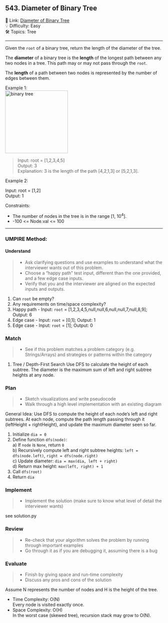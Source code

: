 ## 543. Diameter of Binary Tree
🔗 Link: [Diameter of Binary Tree](https://leetcode.com/problems/diameter-of-binary-tree/description/)<br>
💡 Difficulty: Easy<br>
🛠️ Topics: Tree<br>

<hr>

Given the `root` of a binary tree, return the length of the diameter of the tree.<br>

The **diameter** of a binary tree is the **length** of the longest path between any two nodes in a tree. This path may or may not pass through the `root`.<br>

The **length** of a path between two nodes is represented by the number of edges between them.<br>


Example 1:<br>
<img src="https://github.com/user-attachments/assets/c9458b2e-3625-4605-af88-a200905f90b9" alt="binary tree" width="200" />

>Input: root = [1,2,3,4,5]<br>
Output: 3<br>
Explanation: 3 is the length of the path [4,2,1,3] or [5,2,1,3].<br>


Example 2:<br>

Input: root = [1,2]<br>
Output: 1<br>


Constraints:<br>

- The number of nodes in the tree is in the range [1, 10<sup>4</sup>].
- -100 <= Node.val <= 100

<hr>

### UMPIRE Method:
#### Understand

> - Ask clarifying questions and use examples to understand what the interviewer wants out of this problem.
> - Choose a “happy path” test input, different than the one provided, and a few edge case inputs. 
> - Verify that you and the interviewer are aligned on the expected inputs and outputs.
1. Can `root` be empty?<br>
2. Any requirements on time/space complexity?<br>
3. Happy path - Input: `root` = [1,2,3,4,5,null,null,6,null,null,7,null,8,9]; Output: 6
4. Edge case - Input: `root` = [0,1]; Output: 1
5. Edge case - Input: `root` = [1]; Output: 0

### Match
> - See if this problem matches a problem category (e.g. Strings/Arrays) and strategies or patterns within the category
1. Tree / Depth-First Search
   Use DFS to calculate the height of each subtree. The diameter is the maximum sum of left and right subtree heights at any node.<br>
   
### Plan
> - Sketch visualizations and write pseudocode
> - Walk through a high level implementation with an existing diagram

General Idea: Use DFS to compute the height of each node’s left and right subtrees. At each node, compute the path length passing through it (leftHeight + rightHeight), and update the maximum diameter seen so far.

1) Initialize `dia = 0`
2) Define function `dfs(node)`:<br>
   a) If `node` is `None`, return `0`<br>
   b) Recursively compute left and right subtree heights: 
      `left = dfs(node.left)`, `right = dfs(node.right)`<br>
   c) Update diameter: `dia = max(dia, left + right)`<br>
   d) Return max height: `max(left, right) + 1`<br>
3) Call `dfs(root)`
4) Return `dia`
    
### Implement
> - Implement the solution (make sure to know what level of detail the interviewer wants)

see solution.py

### Review
> - Re-check that your algorithm solves the problem by running through important examples
> - Go through it as if you are debugging it, assuming there is a bug
### Evaluate
> - Finish by giving space and run-time complexity
> - Discuss any pros and cons of the solution

Assume N represents the number of nodes and H is the height of the tree.

- Time Complexity: O(N)<br>
  Every node is visited exactly once.<br>
- Space Complexity: O(H)<br>
  In the worst case (skewed tree), recursion stack may grow to O(N).

